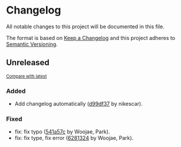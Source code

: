 # Changelog

All notable changes to this project will be documented in this file.

The format is based on [Keep a Changelog](http://keepachangelog.com/en/1.0.0/)
and this project adheres to [Semantic Versioning](http://semver.org/spec/v2.0.0.html).

<!-- insertion marker -->
## Unreleased

<small>[Compare with latest](https://github.com/dure-one/jangbi/compare/cf31888b598023227446512a34039c2c9ac6e620...HEAD)</small>

### Added

- Add changelog automatically ([d99df37](https://github.com/dure-one/jangbi/commit/d99df37d0b95f6cbfea308580126c21abb5eb8ed) by nikescar).

### Fixed

- fix: fix typo ([541a57c](https://github.com/dure-one/jangbi/commit/541a57c6bb98252979c1aa0fe31651464a6aade5) by Woojae, Park).
- fix: fix type, fix error ([6281324](https://github.com/dure-one/jangbi/commit/628132414ce55063f1969337f0a0aa5f6a6fd172) by Woojae, Park).

<!-- insertion marker -->
